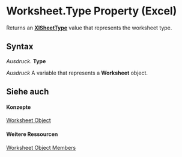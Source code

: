 
# Worksheet.Type Property (Excel)

Returns an  **[XlSheetType](c2d0d462-e632-2160-8eb4-a5023875f858.md)** value that represents the worksheet type.


## Syntax

 _Ausdruck_. **Type**

 _Ausdruck_ A variable that represents a **Worksheet** object.


## Siehe auch


#### Konzepte


[Worksheet Object](182b705e-854a-81cc-a4b0-59b942de55ae.md)
#### Weitere Ressourcen


[Worksheet Object Members](http://msdn.microsoft.com/library/f8c1afea-1a1c-f5e4-37e3-52c434c8c157%28Office.15%29.aspx)